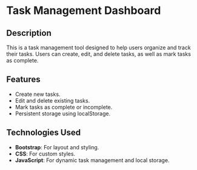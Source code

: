 # Task Management Dashboard

## Description

This is a task management tool designed to help users organize and track their tasks. Users can create, edit, and delete tasks, as well as mark tasks as complete.

## Features

- Create new tasks.
- Edit and delete existing tasks.
- Mark tasks as complete or incomplete.
- Persistent storage using localStorage.

## Technologies Used

- **Bootstrap**: For layout and styling.
- **CSS**: For custom styles.
- **JavaScript**: For dynamic task management and local storage.
